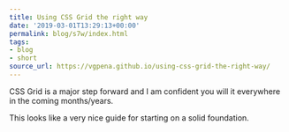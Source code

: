 ```yaml
---
title: Using CSS Grid the right way
date: '2019-03-01T13:29:13+00:00'
permalink: blog/s7w/index.html
tags:
- blog
- short
source_url: https://vgpena.github.io/using-css-grid-the-right-way/
---
```


CSS Grid is a major step forward and I am confident you will it everywhere in the coming months/years.

This looks like a very nice guide for starting on a solid foundation.
